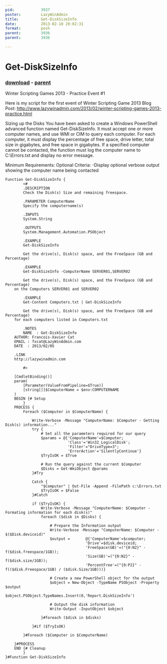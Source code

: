 ```yaml
---
pid:            3937
poster:         LazyWinAdmin
title:          Get-DiskSizeInfo
date:           2013-02-10 20:02:31
format:         posh
parent:         3936
parent:         3936

---
```


# Get-DiskSizeInfo

### [download](3937.ps1) - [parent](3936.md)

Winter Scripting Games 2013 - Practice Event #1

Here is my script for the first event of Winter Scripting Game 2013
Blog Post: http://www.lazywinadmin.com/2013/02/winter-scripting-games-2013-practice.html

Sizing up the Disks
You have been asked to create a Windows PowerShell advanced function named Get-DiskSizeInfo. It must accept one or more computer names, and use WMI or CIM to query each computer. For each computer, it must display the percentage of free space, drive letter, total size in gigabytes, and free space in gigabytes. If a specified computer cannot be contacted, the function must log the computer name to C:\Errors.txt and display no error message.

Minimum Requirements:
Optional Criteria:
	-Display optional verbose output showing the computer name being contacted

```posh
Function Get-DiskSizeInfo {
        <#
        .DESCRIPTION
        Check the Disk(s) Size and remaining freespace.

        .PARAMETER ComputerName
        Specify the computername(s)

        .INPUTS
        System.String

        .OUTPUTS
        System.Management.Automation.PSObject

        .EXAMPLE
        Get-DiskSizeInfo
        
        Get the drive(s), Disk(s) space, and the FreeSpace (GB and Percentage)

        .EXAMPLE
        Get-DiskSizeInfo -ComputerName SERVER01,SERVER02

        Get the drive(s), Disk(s) space, and the FreeSpace (GB and Percentage)
	on the Computers SERVER01 and SERVER02

		.EXAMPLE
        Get-Content Computers.txt | Get-DiskSizeInfo

        Get the drive(s), Disk(s) space, and the FreeSpace (GB and Percentage)
	for each computers listed in Computers.txt

        .NOTES
    	NAME  : Get-DiskSizeInfo
	AUTHOR: Francois-Xavier Cat
	EMAIL : fxcat@LazyWinAdmin.com
	DATE  : 2013/02/05 
	
	.LINK
	http://lazywinadmin.com

        #>

	[CmdletBinding()]
	param(
		[Parameter(ValueFromPipeline=$True)]
		[string[]]$ComputerName = $env:COMPUTERNAME
	)
	BEGIN {# Setup
		}
	PROCESS {
		Foreach ($Computer in $ComputerName) {
			
			Write-Verbose -Message "ComputerName: $Computer - Getting Disk(s) information..."
			try {
	            # Set all the parameters required for our query
				$params = @{'ComputerName'=$Computer;
	            			'Class'='Win32_LogicalDisk';
							'Filter'="DriveType=3";
							'ErrorAction'='SilentlyContinue'}
				$TryIsOK = $True
				
				# Run the query against the current $Computer	
				$Disks = Get-WmiObject @params
			}#Try
			
			Catch {
            	"$Computer" | Out-File -Append -FilePath c:\Errors.txt
            	$TryIsOK = $False
        	}#Catch
			
			if ($TryIsOK) {
				Write-Verbose -Message "ComputerName: $Computer - Formating information for each disk(s)"
            	foreach ($disk in $Disks) {
					
                	# Prepare the Information output
					Write-Verbose -Message "ComputerName: $Computer - $($Disk.deviceid)"
					$output =	 	@{'ComputerName'=$computer;
                    				'Drive'=$disk.deviceid;
									'FreeSpace(GB)'=("{0:N2}" -f($disk.freespace/1GB));
									'Size(GB)'=("{0:N2}" -f($disk.size/1GB));
									'PercentFree'=("{0:P2}" -f(($disk.Freespace/1GB) / ($disk.Size/1GB)))}
					
					# Create a new PowerShell object for the output
					$object = New-Object -TypeName PSObject -Property $output
                	$object.PSObject.TypeNames.Insert(0,'Report.DiskSizeInfo')
					
                	# Output the disk information
					Write-Output -InputObject $object
					
            	}#foreach ($disk in $disks)
				
        	}#if ($TryIsOK)
			
    	}#Foreach ($Computer in $ComputerName)
		
	}#PROCESS
    END {# Cleanup
		}
}#Function Get-DiskSizeInfo
```
